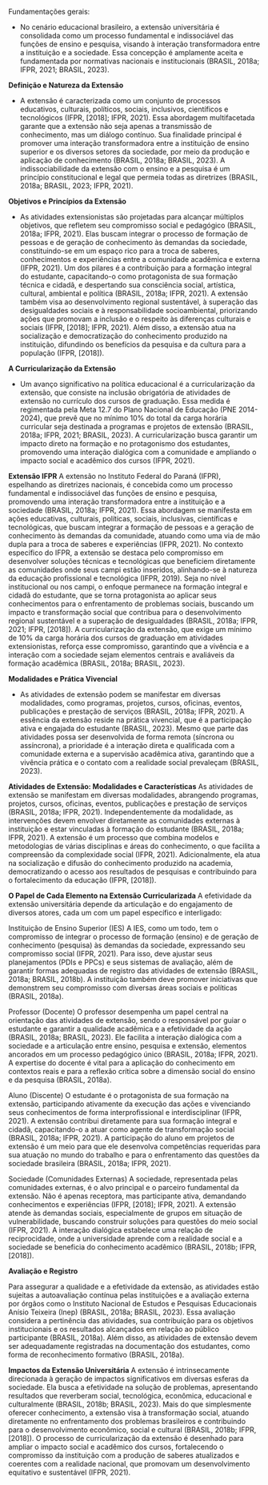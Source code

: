Fundamentações gerais:
- No cenário educacional brasileiro, a extensão universitária é consolidada como um processo fundamental e indissociável das funções de ensino e pesquisa, visando à interação transformadora entre a instituição e a sociedade. Essa concepção é amplamente aceita e fundamentada por normativas nacionais e institucionais (BRASIL, 2018a; IFPR, 2021; BRASIL, 2023).



**Definição e Natureza da Extensão**
- A extensão é caracterizada como um conjunto de processos educativos, culturais, políticos, sociais, inclusivos, científicos e tecnológicos (IFPR, [2018]; IFPR, 2021). Essa abordagem multifacetada garante que a extensão não seja apenas a transmissão de conhecimento, mas um diálogo contínuo. Sua finalidade principal é promover uma interação transformadora entre a instituição de ensino superior e os diversos setores da sociedade, por meio da produção e aplicação de conhecimento (BRASIL, 2018a; BRASIL, 2023). A indissociabilidade da extensão com o ensino e a pesquisa é um princípio constitucional e legal que permeia todas as diretrizes (BRASIL, 2018a; BRASIL, 2023; IFPR, 2021).

**Objetivos e Princípios da Extensão**
- As atividades extensionistas são projetadas para alcançar múltiplos objetivos, que refletem seu compromisso social e pedagógico (BRASIL, 2018a; IFPR, 2021). Elas buscam integrar o processo de formação de pessoas e de geração de conhecimento às demandas da sociedade, constituindo-se em um espaço rico para a troca de saberes, conhecimentos e experiências entre a comunidade acadêmica e externa (IFPR, 2021). Um dos pilares é a contribuição para a formação integral do estudante, capacitando-o como protagonista de sua formação técnica e cidadã, e despertando sua consciência social, artística, cultural, ambiental e política (BRASIL, 2018a; IFPR, 2021). A extensão também visa ao desenvolvimento regional sustentável, à superação das desigualdades sociais e à responsabilidade socioambiental, priorizando ações que promovam a inclusão e o respeito às diferenças culturais e sociais (IFPR, [2018]; IFPR, 2021). Além disso, a extensão atua na socialização e democratização do conhecimento produzido na instituição, difundindo os benefícios da pesquisa e da cultura para a população (IFPR, [2018]).

**A Curricularização da Extensão**
- Um avanço significativo na política educacional é a curricularização da extensão, que consiste na inclusão obrigatória de atividades de extensão no currículo dos cursos de graduação. Essa medida é regimentada pela Meta 12.7 do Plano Nacional de Educação (PNE 2014-2024), que prevê que no mínimo 10% do total da carga horária curricular seja destinada a programas e projetos de extensão (BRASIL, 2018a; IFPR, 2021; BRASIL, 2023). A curricularização busca garantir um impacto direto na formação e no protagonismo dos estudantes, promovendo uma interação dialógica com a comunidade e ampliando o impacto social e acadêmico dos cursos (IFPR, 2021).

**Extensão IFPR**
A extensão no Instituto Federal do Paraná (IFPR), espelhando as diretrizes nacionais, é concebida como um processo fundamental e indissociável das funções de ensino e pesquisa, promovendo uma interação transformadora entre a instituição e a sociedade (BRASIL, 2018a; IFPR, 2021). Essa abordagem se manifesta em ações educativas, culturais, políticas, sociais, inclusivas, científicas e tecnológicas, que buscam integrar a formação de pessoas e a geração de conhecimento às demandas da comunidade, atuando como uma via de mão dupla para a troca de saberes e experiências (IFPR, 2021). No contexto específico do IFPR, a extensão se destaca pelo compromisso em desenvolver soluções técnicas e tecnológicas que beneficiem diretamente as comunidades onde seus campi estão inseridos, alinhando-se à natureza da educação profissional e tecnológica (IFPR, 2019). Seja no nível institucional ou nos campi, o enfoque permanece na formação integral e cidadã do estudante, que se torna protagonista ao aplicar seus conhecimentos para o enfrentamento de problemas sociais, buscando um impacto e transformação social que contribua para o desenvolvimento regional sustentável e a superação de desigualdades (BRASIL, 2018a; IFPR, 2021; IFPR, [2018]). A curricularização da extensão, que exige um mínimo de 10% da carga horária dos cursos de graduação em atividades extensionistas, reforça esse compromisso, garantindo que a vivência e a interação com a sociedade sejam elementos centrais e avaliáveis da formação acadêmica (BRASIL, 2018a; BRASIL, 2023).

**Modalidades e Prática Vivencial**
- As atividades de extensão podem se manifestar em diversas modalidades, como programas, projetos, cursos, oficinas, eventos, publicações e prestação de serviços (BRASIL, 2018a; IFPR, 2021). A essência da extensão reside na prática vivencial, que é a participação ativa e engajada do estudante (BRASIL, 2023). Mesmo que parte das atividades possa ser desenvolvida de forma remota (síncrona ou assíncrona), a prioridade é a interação direta e qualificada com a comunidade externa e a supervisão acadêmica ativa, garantindo que a vivência prática e o contato com a realidade social prevaleçam (BRASIL, 2023).

**Atividades de Extensão: Modalidades e Características**
As atividades de extensão se manifestam em diversas modalidades, abrangendo programas, projetos, cursos, oficinas, eventos, publicações e prestação de serviços (BRASIL, 2018a; IFPR, 2021). Independentemente da modalidade, as intervenções devem envolver diretamente as comunidades externas à instituição e estar vinculadas à formação do estudante (BRASIL, 2018a; IFPR, 2021). A extensão é um processo que combina modelos e metodologias de várias disciplinas e áreas do conhecimento, o que facilita a compreensão da complexidade social (IFPR, 2021). Adicionalmente, ela atua na socialização e difusão do conhecimento produzido na academia, democratizando o acesso aos resultados de pesquisas e contribuindo para o fortalecimento da educação (IFPR, [2018]).

**O Papel de Cada Elemento na Extensão Curricularizada**
A efetividade da extensão universitária depende da articulação e do engajamento de diversos atores, cada um com um papel específico e interligado:

Instituição de Ensino Superior (IES)
A IES, como um todo, tem o compromisso de integrar o processo de formação (ensino) e de geração de conhecimento (pesquisa) às demandas da sociedade, expressando seu compromisso social (IFPR, 2021). Para isso, deve ajustar seus planejamentos (PDIs e PPCs) e seus sistemas de avaliação, além de garantir formas adequadas de registro das atividades de extensão (BRASIL, 2018a; BRASIL, 2018b). A instituição também deve promover iniciativas que demonstrem seu compromisso com diversas áreas sociais e políticas (BRASIL, 2018a).

Professor (Docente)
O professor desempenha um papel central na orientação das atividades de extensão, sendo o responsável por guiar o estudante e garantir a qualidade acadêmica e a efetividade da ação (BRASIL, 2018a; BRASIL, 2023). Ele facilita a interação dialógica com a sociedade e a articulação entre ensino, pesquisa e extensão, elementos ancorados em um processo pedagógico único (BRASIL, 2018a; IFPR, 2021). A expertise do docente é vital para a aplicação do conhecimento em contextos reais e para a reflexão crítica sobre a dimensão social do ensino e da pesquisa (BRASIL, 2018a).

Aluno (Discente)
O estudante é o protagonista de sua formação na extensão, participando ativamente da execução das ações e vivenciando seus conhecimentos de forma interprofissional e interdisciplinar (IFPR, 2021). A extensão contribui diretamente para sua formação integral e cidadã, capacitando-o a atuar como agente de transformação social (BRASIL, 2018a; IFPR, 2021). A participação do aluno em projetos de extensão é um meio para que ele desenvolva competências requeridas para sua atuação no mundo do trabalho e para o enfrentamento das questões da sociedade brasileira (BRASIL, 2018a; IFPR, 2021).

Sociedade (Comunidades Externas)
A sociedade, representada pelas comunidades externas, é o alvo principal e o parceiro fundamental da extensão. Não é apenas receptora, mas participante ativa, demandando conhecimentos e experiências (IFPR, [2018]; IFPR, 2021). A extensão atende às demandas sociais, especialmente de grupos em situação de vulnerabilidade, buscando construir soluções para questões do meio social (IFPR, 2021). A interação dialógica estabelece uma relação de reciprocidade, onde a universidade aprende com a realidade social e a sociedade se beneficia do conhecimento acadêmico (BRASIL, 2018b; IFPR, [2018]).

**Avaliação e Registro**

Para assegurar a qualidade e a efetividade da extensão, as atividades estão sujeitas a autoavaliação contínua pelas instituições e a avaliação externa por órgãos como o Instituto Nacional de Estudos e Pesquisas Educacionais Anísio Teixeira (Inep) (BRASIL, 2018a; BRASIL, 2023). Essa avaliação considera a pertinência das atividades, sua contribuição para os objetivos institucionais e os resultados alcançados em relação ao público participante (BRASIL, 2018a). Além disso, as atividades de extensão devem ser adequadamente registradas na documentação dos estudantes, como forma de reconhecimento formativo (BRASIL, 2018a).

**Impactos da Extensão Universitária**
A extensão é intrinsecamente direcionada à geração de impactos significativos em diversas esferas da sociedade. Ela busca a efetividade na solução de problemas, apresentando resultados que reverberam social, tecnológica, econômica, educacional e culturalmente (BRASIL, 2018b; BRASIL, 2023). Mais do que simplesmente oferecer conhecimento, a extensão visa à transformação social, atuando diretamente no enfrentamento dos problemas brasileiros e contribuindo para o desenvolvimento econômico, social e cultural (BRASIL, 2018b; IFPR, [2018]). O processo de curricularização da extensão é desenhado para ampliar o impacto social e acadêmico dos cursos, fortalecendo o compromisso da instituição com a produção de saberes atualizados e coerentes com a realidade nacional, que promovam um desenvolvimento equitativo e sustentável (IFPR, 2021).